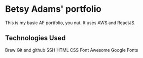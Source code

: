 # Betsy Adams' portfolio

This is my basic AF portfolio, you nut. It uses AWS and ReactJS.

## Technologies Used

Brew
Git and github
SSH
HTML
CSS
Font Awesome
Google Fonts

